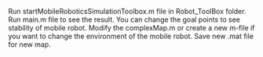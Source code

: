 Run startMobileRoboticsSimulationToolbox.m file in Robot_ToolBox folder.
Run main.m file to see the result. You can change the goal points to see stability of mobile robot.
Modify the complexMap.m or create a new m-file if you want to change the environment of the mobile robot. Save new .mat file for new map.
